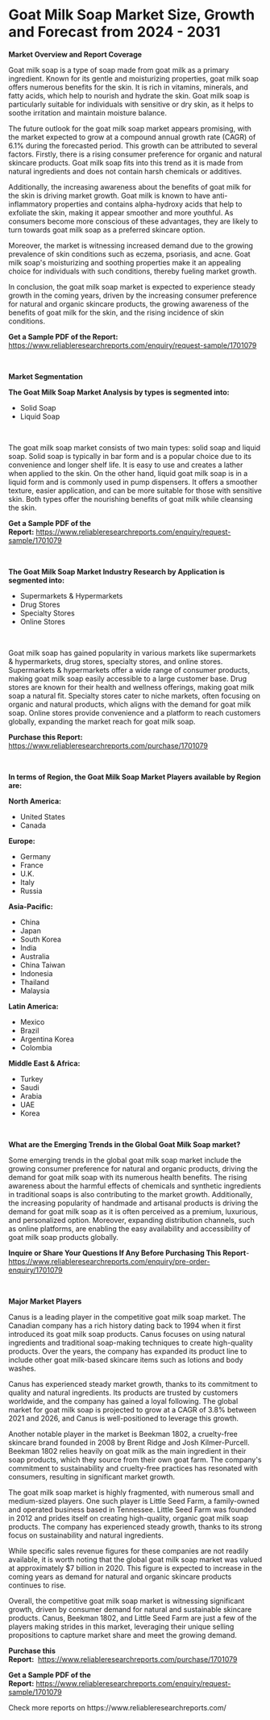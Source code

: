 <p><h1>Goat Milk Soap Market Size, Growth and Forecast from 2024 - 2031</h1></p><p><strong>Market Overview and Report Coverage</strong></p>
<p><p>Goat milk soap is a type of soap made from goat milk as a primary ingredient. Known for its gentle and moisturizing properties, goat milk soap offers numerous benefits for the skin. It is rich in vitamins, minerals, and fatty acids, which help to nourish and hydrate the skin. Goat milk soap is particularly suitable for individuals with sensitive or dry skin, as it helps to soothe irritation and maintain moisture balance.</p><p>The future outlook for the goat milk soap market appears promising, with the market expected to grow at a compound annual growth rate (CAGR) of 6.1% during the forecasted period. This growth can be attributed to several factors. Firstly, there is a rising consumer preference for organic and natural skincare products. Goat milk soap fits into this trend as it is made from natural ingredients and does not contain harsh chemicals or additives.</p><p>Additionally, the increasing awareness about the benefits of goat milk for the skin is driving market growth. Goat milk is known to have anti-inflammatory properties and contains alpha-hydroxy acids that help to exfoliate the skin, making it appear smoother and more youthful. As consumers become more conscious of these advantages, they are likely to turn towards goat milk soap as a preferred skincare option.</p><p>Moreover, the market is witnessing increased demand due to the growing prevalence of skin conditions such as eczema, psoriasis, and acne. Goat milk soap's moisturizing and soothing properties make it an appealing choice for individuals with such conditions, thereby fueling market growth.</p><p>In conclusion, the goat milk soap market is expected to experience steady growth in the coming years, driven by the increasing consumer preference for natural and organic skincare products, the growing awareness of the benefits of goat milk for the skin, and the rising incidence of skin conditions.</p></p>
<p><strong>Get a Sample PDF of the Report:</strong> <a href="https://www.reliableresearchreports.com/enquiry/request-sample/1701079">https://www.reliableresearchreports.com/enquiry/request-sample/1701079</a></p>
<p>&nbsp;</p>
<p><strong>Market Segmentation</strong></p>
<p><strong>The Goat Milk Soap Market Analysis by types is segmented into:</strong></p>
<p><ul><li>Solid Soap</li><li>Liquid Soap</li></ul></p>
<p>&nbsp;</p>
<p><p>The goat milk soap market consists of two main types: solid soap and liquid soap. Solid soap is typically in bar form and is a popular choice due to its convenience and longer shelf life. It is easy to use and creates a lather when applied to the skin. On the other hand, liquid goat milk soap is in a liquid form and is commonly used in pump dispensers. It offers a smoother texture, easier application, and can be more suitable for those with sensitive skin. Both types offer the nourishing benefits of goat milk while cleansing the skin.</p></p>
<p><strong>Get a Sample PDF of the Report:</strong>&nbsp;<a href="https://www.reliableresearchreports.com/enquiry/request-sample/1701079">https://www.reliableresearchreports.com/enquiry/request-sample/1701079</a></p>
<p>&nbsp;</p>
<p><strong>The Goat Milk Soap Market Industry Research by Application is segmented into:</strong></p>
<p><ul><li>Supermarkets & Hypermarkets</li><li>Drug Stores</li><li>Specialty Stores</li><li>Online Stores</li></ul></p>
<p>&nbsp;</p>
<p><p>Goat milk soap has gained popularity in various markets like supermarkets & hypermarkets, drug stores, specialty stores, and online stores. Supermarkets & hypermarkets offer a wide range of consumer products, making goat milk soap easily accessible to a large customer base. Drug stores are known for their health and wellness offerings, making goat milk soap a natural fit. Specialty stores cater to niche markets, often focusing on organic and natural products, which aligns with the demand for goat milk soap. Online stores provide convenience and a platform to reach customers globally, expanding the market reach for goat milk soap.</p></p>
<p><strong>Purchase this Report:</strong>&nbsp; <a href="https://www.reliableresearchreports.com/purchase/1701079">https://www.reliableresearchreports.com/purchase/1701079</a></p>
<p>&nbsp;</p>
<p><strong>In terms of Region, the Goat Milk Soap Market Players available by Region are:</strong></p>
<p>
    <p> <strong> North America: </strong>
        <ul>
            <li>United States</li>
            <li>Canada</li>
        </ul>
        </p> 
    <p> <strong> Europe: </strong>
        <ul>
            <li>Germany</li>
            <li>France</li>
            <li>U.K.</li>
            <li>Italy</li>
            <li>Russia</li>
        </ul>
        </p> 
    <p> <strong> Asia-Pacific: </strong>
        <ul>
            <li>China</li>
            <li>Japan</li>
            <li>South Korea</li>
            <li>India</li>
            <li>Australia</li>
            <li>China Taiwan</li>
            <li>Indonesia</li>
            <li>Thailand</li>
            <li>Malaysia</li>
        </ul>
        </p> 
    <p> <strong> Latin America: </strong>
        <ul>
            <li>Mexico</li>
            <li>Brazil</li>
            <li>Argentina Korea</li>
            <li>Colombia</li>
        </ul>
        </p> 
    <p> <strong> Middle East & Africa: </strong>
        <ul>
            <li>Turkey</li>
            <li>Saudi</li>
            <li>Arabia</li>
            <li>UAE</li>
            <li>Korea</li>
        </ul>
    </p>
    </p>
<p>&nbsp;</p>
<p><strong>What are the Emerging Trends in the Global Goat Milk Soap market?</strong></p>
<p><p>Some emerging trends in the global goat milk soap market include the growing consumer preference for natural and organic products, driving the demand for goat milk soap with its numerous health benefits. The rising awareness about the harmful effects of chemicals and synthetic ingredients in traditional soaps is also contributing to the market growth. Additionally, the increasing popularity of handmade and artisanal products is driving the demand for goat milk soap as it is often perceived as a premium, luxurious, and personalized option. Moreover, expanding distribution channels, such as online platforms, are enabling the easy availability and accessibility of goat milk soap products globally.</p></p>
<p><strong>Inquire or Share Your Questions If Any Before Purchasing This Report</strong>- <a href="https://www.reliableresearchreports.com/enquiry/pre-order-enquiry/1701079">https://www.reliableresearchreports.com/enquiry/pre-order-enquiry/1701079</a></p>
<p>&nbsp;</p>
<p><strong>Major Market Players</strong></p>
<p><p>Canus is a leading player in the competitive goat milk soap market. The Canadian company has a rich history dating back to 1994 when it first introduced its goat milk soap products. Canus focuses on using natural ingredients and traditional soap-making techniques to create high-quality products. Over the years, the company has expanded its product line to include other goat milk-based skincare items such as lotions and body washes.</p><p>Canus has experienced steady market growth, thanks to its commitment to quality and natural ingredients. Its products are trusted by customers worldwide, and the company has gained a loyal following. The global market for goat milk soap is projected to grow at a CAGR of 3.8% between 2021 and 2026, and Canus is well-positioned to leverage this growth.</p><p>Another notable player in the market is Beekman 1802, a cruelty-free skincare brand founded in 2008 by Brent Ridge and Josh Kilmer-Purcell. Beekman 1802 relies heavily on goat milk as the main ingredient in their soap products, which they source from their own goat farm. The company's commitment to sustainability and cruelty-free practices has resonated with consumers, resulting in significant market growth.</p><p>The goat milk soap market is highly fragmented, with numerous small and medium-sized players. One such player is Little Seed Farm, a family-owned and operated business based in Tennessee. Little Seed Farm was founded in 2012 and prides itself on creating high-quality, organic goat milk soap products. The company has experienced steady growth, thanks to its strong focus on sustainability and natural ingredients.</p><p>While specific sales revenue figures for these companies are not readily available, it is worth noting that the global goat milk soap market was valued at approximately $7 billion in 2020. This figure is expected to increase in the coming years as demand for natural and organic skincare products continues to rise.</p><p>Overall, the competitive goat milk soap market is witnessing significant growth, driven by consumer demand for natural and sustainable skincare products. Canus, Beekman 1802, and Little Seed Farm are just a few of the players making strides in this market, leveraging their unique selling propositions to capture market share and meet the growing demand.</p></p>
<p><strong>Purchase this Report:</strong>&nbsp;&nbsp;<a href="https://www.reliableresearchreports.com/purchase/1701079">https://www.reliableresearchreports.com/purchase/1701079</a></p>
<p></p>
<p><strong>Get a Sample PDF of the Report:</strong>&nbsp;<a href="https://www.reliableresearchreports.com/enquiry/request-sample/1701079">https://www.reliableresearchreports.com/enquiry/request-sample/1701079</a></p>
<p>Check more reports on https://www.reliableresearchreports.com/</p>